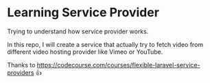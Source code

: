 # Learning Service Provider

Trying to understand how service provider works.

In this repo, I will create a service that actually try to fetch video from different video hosting provider like Vimeo or YouTube.


Thanks to  https://codecourse.com/courses/flexible-laravel-service-providers 👍

